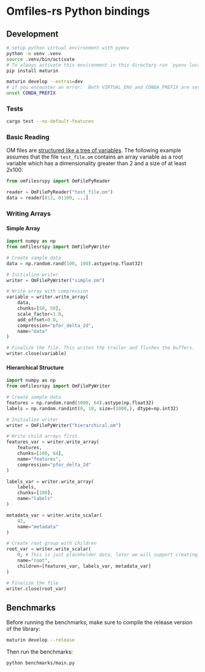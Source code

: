 # Omfiles-rs Python bindings

## Development

```bash
# setup python virtual environment with pyenv
python -m venv .venv
source .venv/bin/activate
# To always activate this environment in this directory run `pyenv local pyo3`
pip install maturin

maturin develop --extras=dev
# if you encounter an error:  Both VIRTUAL_ENV and CONDA_PREFIX are set. Please unset one of them
unset CONDA_PREFIX
```

### Tests

```bash
cargo test --no-default-features
```

### Basic Reading

OM files are [structured like a tree of variables](https://github.com/open-meteo/om-file-format?tab=readme-ov-file#data-hierarchy-model). The following example assumes that the file `test_file.om` contains an array variable as a root variable which has a dimensionality greater than 2 and a size of at least 2x100:

```python
from omfilesrspy import OmFilePyReader

reader = OmFilePyReader("test_file.om")
data = reader[0:2, 0:100, ...]
```

### Writing Arrays

#### Simple Array
```python
import numpy as np
from omfilesrspy import OmFilePyWriter

# Create sample data
data = np.random.rand(100, 100).astype(np.float32)

# Initialize writer
writer = OmFilePyWriter("simple.om")

# Write array with compression
variable = writer.write_array(
    data,
    chunks=[50, 50],
    scale_factor=1.0,
    add_offset=0.0,
    compression="pfor_delta_2d",
    name="data"
)

# Finalize the file. This writes the trailer and flushes the buffers.
writer.close(variable)
```

#### Hierarchical Structure
```python
import numpy as np
from omfilesrspy import OmFilePyWriter

# Create sample data
features = np.random.rand(1000, 64).astype(np.float32)
labels = np.random.randint(0, 10, size=(1000,), dtype=np.int32)

# Initialize writer
writer = OmFilePyWriter("hierarchical.om")

# Write child arrays first
features_var = writer.write_array(
    features,
    chunks=[100, 64],
    name="features",
    compression="pfor_delta_2d"
)

labels_var = writer.write_array(
    labels,
    chunks=[100],
    name="labels"
)

metadata_var = writer.write_scalar(
    42,
    name="metadata"
)

# Create root group with children
root_var = writer.write_scalar(
    0, # This is just placeholder data, later we will support creating groups with no data
    name="root",
    children=[features_var, labels_var, metadata_var]
)

# Finalize the file
writer.close(root_var)
```

## Benchmarks

Before running the benchmarks, make sure to compile the release version of the library:

```bash
maturin develop --release
```

Then run the benchmarks:

```bash
python benchmarks/main.py
```
